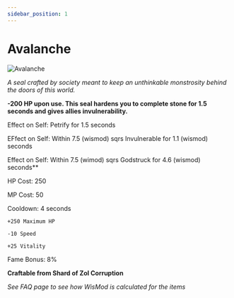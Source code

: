 ```yaml
---
sidebar_position: 1
---
```


# Avalanche

![Avalanche](https://vwiki.valorserver.com/api/item/picture/avalanche)

<i>A seal crafted by society meant to keep an unthinkable monstrosity behind the doors of this world.</i>

**-200 HP upon use. This seal hardens you to complete stone for 1.5 seconds and gives allies invulnerability.**

Effect on Self: Petrify for 1.5 seconds

EFfect on Self: Within 7.5 (wismod) sqrs Invulnerable for 1.1 (wismod) seconds

Effect on Self: Within 7.5 (wimod) sqrs Godstruck for 4.6 (wismod) seconds**

HP Cost: 250

MP Cost: 50

Cooldown: 4 seconds

    +250 Maximum HP
    
    -10 Speed
    
    +25 Vitality

Fame Bonus: 8%

**Craftable from Shard of Zol Corruption**

*See FAQ page to see how WisMod is calculated for the items*
